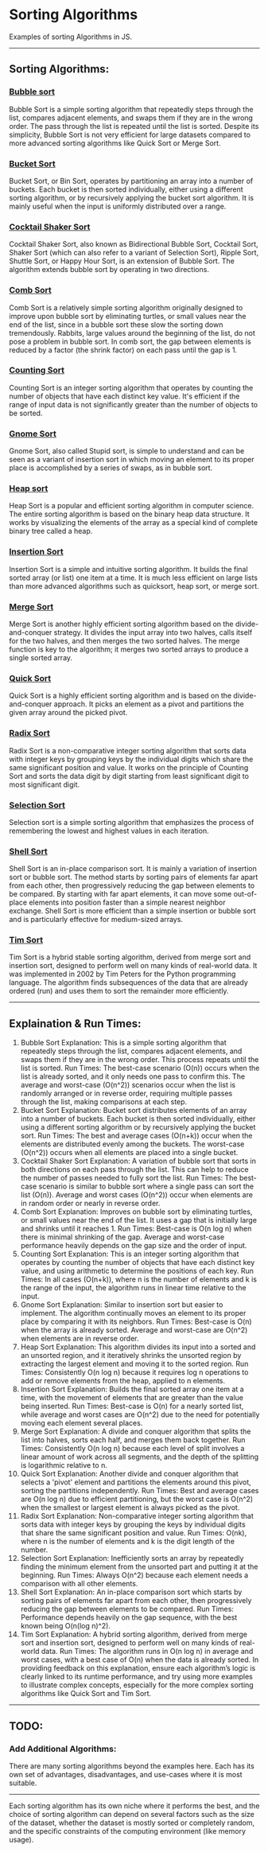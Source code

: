 # Sorting Algorithms
Examples of sorting Algorithms in JS.

----

## Sorting Algorithms:

### [Bubble sort](./bubble-sort/)

Bubble Sort is a simple sorting algorithm that repeatedly steps through the list, compares adjacent elements, and swaps them if they are in the wrong order. The pass through the list is repeated until the list is sorted. Despite its simplicity, Bubble Sort is not very efficient for large datasets compared to more advanced sorting algorithms like Quick Sort or Merge Sort.

### [Bucket Sort](./bucket-sort/)

Bucket Sort, or Bin Sort, operates by partitioning an array into a number of buckets. Each bucket is then sorted individually, either using a different sorting algorithm, or by recursively applying the bucket sort algorithm. It is mainly useful when the input is uniformly distributed over a range.

### [Cocktail Shaker Sort](./cocktail-shaker-sort/)

Cocktail Shaker Sort, also known as Bidirectional Bubble Sort, Cocktail Sort, Shaker Sort (which can also refer to a variant of Selection Sort), Ripple Sort, Shuttle Sort, or Happy Hour Sort, is an extension of Bubble Sort. The algorithm extends bubble sort by operating in two directions.

### [Comb Sort](./comb-sort/)

Comb Sort is a relatively simple sorting algorithm originally designed to improve upon bubble sort by eliminating turtles, or small values near the end of the list, since in a bubble sort these slow the sorting down tremendously. Rabbits, large values around the beginning of the list, do not pose a problem in bubble sort. In comb sort, the gap between elements is reduced by a factor (the shrink factor) on each pass until the gap is 1.

### [Counting Sort](./counting-sort/)

Counting Sort is an integer sorting algorithm that operates by counting the number of objects that have each distinct key value. It's efficient if the range of input data is not significantly greater than the number of objects to be sorted.

### [Gnome Sort](./gnome-sort/)

Gnome Sort, also called Stupid sort, is simple to understand and can be seen as a variant of insertion sort in which moving an element to its proper place is accomplished by a series of swaps, as in bubble sort.

### [Heap sort](./heap-sort/)

Heap Sort is a popular and efficient sorting algorithm in computer science. The entire sorting algorithm is based on the binary heap data structure. It works by visualizing the elements of the array as a special kind of complete binary tree called a heap.

### [Insertion Sort](./insertion-sort/)

Insertion Sort is a simple and intuitive sorting algorithm. It builds the final sorted array (or list) one item at a time. It is much less efficient on large lists than more advanced algorithms such as quicksort, heap sort, or merge sort.

### [Merge Sort](./merge-sort/)

Merge Sort is another highly efficient sorting algorithm based on the divide-and-conquer strategy. It divides the input array into two halves, calls itself for the two halves, and then merges the two sorted halves. The merge function is key to the algorithm; it merges two sorted arrays to produce a single sorted array.

### [Quick Sort](./quick-sort/)

Quick Sort is a highly efficient sorting algorithm and is based on the divide-and-conquer approach. It picks an element as a pivot and partitions the given array around the picked pivot.

### [Radix Sort](./radix-sort/)

Radix Sort is a non-comparative integer sorting algorithm that sorts data with integer keys by grouping keys by the individual digits which share the same significant position and value. It works on the principle of Counting Sort and sorts the data digit by digit starting from least significant digit to most significant digit.

### [Selection Sort](./selection-sort/)

Selection sort is a simple sorting algorithm that emphasizes the process of remembering the lowest and highest values in each iteration.

### [Shell Sort](./shell-sort/)

Shell Sort is an in-place comparison sort. It is mainly a variation of insertion sort or bubble sort. The method starts by sorting pairs of elements far apart from each other, then progressively reducing the gap between elements to be compared. By starting with far apart elements, it can move some out-of-place elements into position faster than a simple nearest neighbor exchange. Shell Sort is more efficient than a simple insertion or bubble sort and is particularly effective for medium-sized arrays.


### [Tim Sort](./tim-sort/)

Tim Sort is a hybrid stable sorting algorithm, derived from merge sort and insertion sort, designed to perform well on many kinds of real-world data. It was implemented in 2002 by Tim Peters for the Python programming language. The algorithm finds subsequences of the data that are already ordered (run) and uses them to sort the remainder more efficiently.

----

## Explaination & Run Times:

1. Bubble Sort
Explanation: This is a simple sorting algorithm that repeatedly steps through the list, compares adjacent elements, and swaps them if they are in the wrong order. This process repeats until the list is sorted.
Run Times: The best-case scenario (O(n)) occurs when the list is already sorted, and it only needs one pass to confirm this. The average and worst-case (O(n^2)) scenarios occur when the list is randomly arranged or in reverse order, requiring multiple passes through the list, making comparisons at each step.
2. Bucket Sort
Explanation: Bucket sort distributes elements of an array into a number of buckets. Each bucket is then sorted individually, either using a different sorting algorithm or by recursively applying the bucket sort.
Run Times: The best and average cases (O(n+k)) occur when the elements are distributed evenly among the buckets. The worst-case (O(n^2)) occurs when all elements are placed into a single bucket.
3. Cocktail Shaker Sort
Explanation: A variation of bubble sort that sorts in both directions on each pass through the list. This can help to reduce the number of passes needed to fully sort the list.
Run Times: The best-case scenario is similar to bubble sort where a single pass can sort the list (O(n)). Average and worst cases (O(n^2)) occur when elements are in random order or nearly in reverse order.
4. Comb Sort
Explanation: Improves on bubble sort by eliminating turtles, or small values near the end of the list. It uses a gap that is initially large and shrinks until it reaches 1.
Run Times: Best-case is O(n log n) when there is minimal shrinking of the gap. Average and worst-case performance heavily depends on the gap size and the order of input.
5. Counting Sort
Explanation: This is an integer sorting algorithm that operates by counting the number of objects that have each distinct key value, and using arithmetic to determine the positions of each key.
Run Times: In all cases (O(n+k)), where n is the number of elements and k is the range of the input, the algorithm runs in linear time relative to the input.
6. Gnome Sort
Explanation: Similar to insertion sort but easier to implement. The algorithm continually moves an element to its proper place by comparing it with its neighbors.
Run Times: Best-case is O(n) when the array is already sorted. Average and worst-case are O(n^2) when elements are in reverse order.
7. Heap Sort
Explanation: This algorithm divides its input into a sorted and an unsorted region, and it iteratively shrinks the unsorted region by extracting the largest element and moving it to the sorted region.
Run Times: Consistently O(n log n) because it requires log n operations to add or remove elements from the heap, applied to n elements.
8. Insertion Sort
Explanation: Builds the final sorted array one item at a time, with the movement of elements that are greater than the value being inserted.
Run Times: Best-case is O(n) for a nearly sorted list, while average and worst cases are O(n^2) due to the need for potentially moving each element several places.
9. Merge Sort
Explanation: A divide and conquer algorithm that splits the list into halves, sorts each half, and merges them back together.
Run Times: Consistently O(n log n) because each level of split involves a linear amount of work across all segments, and the depth of the splitting is logarithmic relative to n.
10. Quick Sort
Explanation: Another divide and conquer algorithm that selects a 'pivot' element and partitions the elements around this pivot, sorting the partitions independently.
Run Times: Best and average cases are O(n log n) due to efficient partitioning, but the worst case is O(n^2) when the smallest or largest element is always picked as the pivot.
11. Radix Sort
Explanation: Non-comparative integer sorting algorithm that sorts data with integer keys by grouping the keys by individual digits that share the same significant position and value.
Run Times: O(nk), where n is the number of elements and k is the digit length of the number.
12. Selection Sort
Explanation: Inefficiently sorts an array by repeatedly finding the minimum element from the unsorted part and putting it at the beginning.
Run Times: Always O(n^2) because each element needs a comparison with all other elements.
13. Shell Sort
Explanation: An in-place comparison sort which starts by sorting pairs of elements far apart from each other, then progressively reducing the gap between elements to be compared.
Run Times: Performance depends heavily on the gap sequence, with the best known being O(n(log n)^2).
14. Tim Sort
Explanation: A hybrid sorting algorithm, derived from merge sort and insertion sort, designed to perform well on many kinds of real-world data.
Run Times: The algorithm runs in O(n log n) in average and worst cases, with a best case of O(n) when the data is already sorted.
In providing feedback on this explanation, ensure each algorithm’s logic is clearly linked to its runtime performance, and try using more examples to illustrate complex concepts, especially for the more complex sorting algorithms like Quick Sort and Tim Sort.

----
## TODO:

### Add Additional Algorithms:

There are many sorting algorithms beyond the examples here. Each has its own set of advantages, disadvantages, and use-cases where it is most suitable.

----

Each sorting algorithm has its own niche where it performs the best, and the choice of sorting algorithm can depend on several factors such as the size of the dataset, whether the dataset is mostly sorted or completely random, and the specific constraints of the computing environment (like memory usage).
